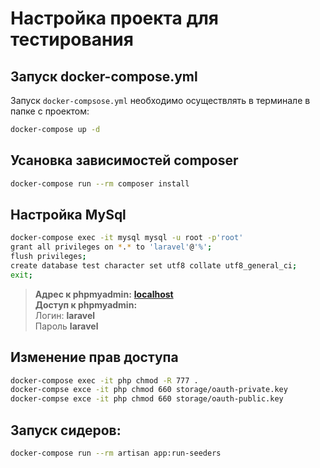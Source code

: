 # Настройка проекта для тестирования

## Запуск docker-compose.yml

Запуск `docker-compsose.yml` необходимо осуществлять в терминале в папке с проектом:

```bash
docker-compose up -d
```

## Усановка зависимостей composer
```bash
docker-compose run --rm composer install
```

## Настройка MySql
```bash
docker-compose exec -it mysql mysql -u root -p'root'
grant all privileges on *.* to 'laravel'@'%';
flush privileges;
create database test character set utf8 collate utf8_general_ci;
exit;
```

> **Адрес к phpmyadmin:** [**localhost**](http://localhost:80) <br>
> **Доступ к phpmyadmin:** <br>
> Логин: **laravel** <br>
> Пароль **laravel**

## Изменение прав доступа
```bash
docker-compose exec -it php chmod -R 777 .
docker-compse exce -it php chmod 660 storage/oauth-private.key
docker-compse exce -it php chmod 660 storage/oauth-public.key
```

## Запуск сидеров:
```bash
docker-compose run --rm artisan app:run-seeders
```

#